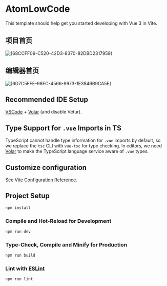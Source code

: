 # AtomLowCode

This template should help get you started developing with Vue 3 in Vite.
## 项目首页
![{68CCFF09-C520-42D3-8370-82DBD2317959}](https://github.com/user-attachments/assets/2eb3f2cb-138c-4f4f-880d-1aec23e728e6)
## 编辑器首页
![{6D7C5FFE-98FC-4566-9973-1E3846B9CA5E}](https://github.com/user-attachments/assets/a7a476cb-f008-43af-a376-3ffcb87c6b33)



## Recommended IDE Setup

[VSCode](https://code.visualstudio.com/) + [Volar](https://marketplace.visualstudio.com/items?itemName=Vue.volar) (and disable Vetur).

## Type Support for `.vue` Imports in TS

TypeScript cannot handle type information for `.vue` imports by default, so we replace the `tsc` CLI with `vue-tsc` for type checking. In editors, we need [Volar](https://marketplace.visualstudio.com/items?itemName=Vue.volar) to make the TypeScript language service aware of `.vue` types.

## Customize configuration

See [Vite Configuration Reference](https://vitejs.dev/config/).

## Project Setup

```sh
npm install
```

### Compile and Hot-Reload for Development

```sh
npm run dev
```

### Type-Check, Compile and Minify for Production

```sh
npm run build
```

### Lint with [ESLint](https://eslint.org/)

```sh
npm run lint
```
